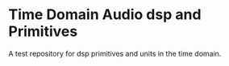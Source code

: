 # Time Domain Audio dsp and Primitives

A test repository for dsp primitives and units in the time domain.
